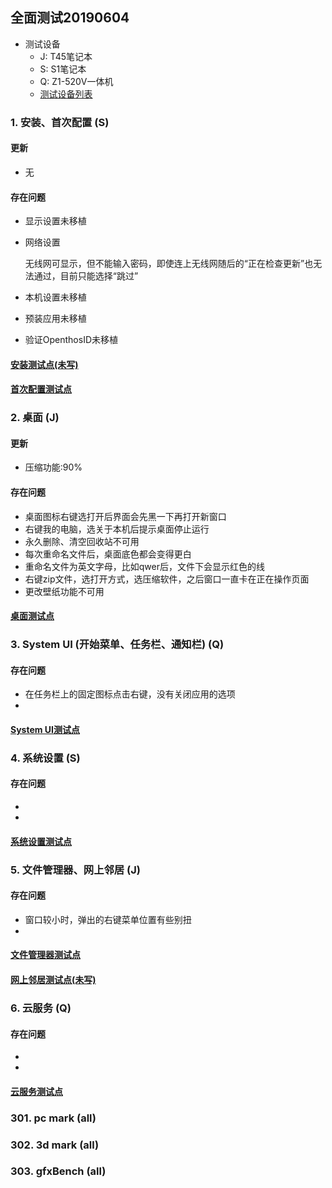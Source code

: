 ## 全面测试20190604
- 测试设备
   - J: T45笔记本
   - S: S1笔记本
   - Q: Z1-520V一体机
   - [测试设备列表](https://github.com/openthos/app-testing-results/blob/master/list/%E6%B5%8B%E8%AF%95%E8%AE%BE%E5%A4%87%E5%88%97%E8%A1%A8.md)

### 1. 安装、首次配置 (S)

#### 更新

- 无

#### 存在问题
- 显示设置未移植

- 网络设置

  无线网可显示，但不能输入密码，即使连上无线网随后的“正在检查更新”也无法通过，目前只能选择“跳过”

- 本机设置未移植

- 预装应用未移植

- 验证OpenthosID未移植
#### [安装测试点(未写)]()
#### [首次配置测试点](https://github.com/openthos/app-testing-results/blob/master/list/%E5%8A%9F%E8%83%BD%E7%82%B9%E5%88%97%E8%A1%A8/%E9%A6%96%E6%AC%A1%E9%85%8D%E7%BD%AE%E5%8A%9F%E8%83%BD%E5%88%97%E8%A1%A8.md)
### 2. 桌面 (J)
#### 更新
- 压缩功能:90%
#### 存在问题
- 桌面图标右键选打开后界面会先黑一下再打开新窗口
- 右键我的电脑，选关于本机后提示桌面停止运行
- 永久删除、清空回收站不可用
- 每次重命名文件后，桌面底色都会变得更白
- 重命名文件为英文字母，比如qwer后，文件下会显示红色的线
- 右键zip文件，选打开方式，选压缩软件，之后窗口一直卡在正在操作页面
- 更改壁纸功能不可用
#### [桌面测试点](https://github.com/openthos/app-testing-results/blob/master/list/%E5%8A%9F%E8%83%BD%E7%82%B9%E5%88%97%E8%A1%A8/%E6%A1%8C%E9%9D%A2%E5%8A%9F%E8%83%BD%E5%88%97%E8%A1%A8.md)

### 3. System UI (开始菜单、任务栏、通知栏) (Q)
#### 存在问题
- 在任务栏上的固定图标点击右键，没有关闭应用的选项
- 
#### [System UI测试点](https://github.com/openthos/app-testing-results/blob/master/list/%E5%8A%9F%E8%83%BD%E7%82%B9%E5%88%97%E8%A1%A8/SystemUI%E5%8A%9F%E8%83%BD%E5%88%97%E8%A1%A8.md)
### 4. 系统设置 (S)
#### 存在问题
- 
- 
#### [系统设置测试点](https://github.com/openthos/app-testing-results/blob/master/list/%E5%8A%9F%E8%83%BD%E7%82%B9%E5%88%97%E8%A1%A8/%E8%AE%BE%E7%BD%AE%E5%8A%9F%E8%83%BD%E5%88%97%E8%A1%A8.md)
### 5. 文件管理器、网上邻居 (J)
#### 存在问题
- 窗口较小时，弹出的右键菜单位置有些别扭
- 
#### [文件管理器测试点](https://github.com/openthos/app-testing-results/blob/master/list/%E5%8A%9F%E8%83%BD%E7%82%B9%E5%88%97%E8%A1%A8/%E6%96%87%E4%BB%B6%E7%AE%A1%E7%90%86%E5%99%A8%E5%8A%9F%E8%83%BD%E5%88%97%E8%A1%A8.md)
#### [网上邻居测试点(未写)]()
### 6. 云服务 (Q)
#### 存在问题
- 
- 
#### [云服务测试点](https://github.com/openthos/app-testing-results/blob/master/%E6%B5%8B%E8%AF%95%E5%86%85%E5%AE%B9%E5%8F%8A%E7%BB%93%E6%9E%9C/%E5%8A%9F%E8%83%BD%E6%B5%8B%E8%AF%95%E7%9B%B8%E5%85%B3/%E4%BA%91%E6%9C%8D%E5%8A%A1/testresult/%E6%A8%A1%E6%9D%BF.md)
### 301. pc mark (all)
### 302. 3d mark (all)
### 303. gfxBench (all)

